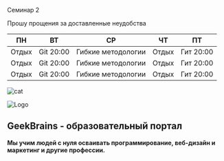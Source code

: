 Семинар 2

Прошу прощения за доставленные неудобства

ПН | ВТ | СР | ЧТ | ПТ 
------ | ------ | ------- | ------ | ------ |
Отдых  | Git 20:00 | Гибкие методологии | Отдых | Гит 20:00
Отдых  | Git 20:00 | Гибкие методологии | Отдых | Гит 20:00
Отдых  | Git 20:00 | Гибкие методологии | Отдых | Гит 20:00
![cat](https://m.spletnik.ru/img/2022/03/polly/20220328-kot-post.jpg)

![Logo](https://karta-rassrochki.su/wp-content/uploads/2019/05/geekbrains.png)

## GeekBrains - образовательный портал

**Мы учим людей с нуля осваивать программирование, веб-дизайн и маркетинг и другие профессии.**
